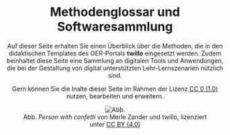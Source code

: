 <center>

# Methodenglossar und Softwaresammlung 
  
Auf dieser Seite erhalten Sie einen Überblick über die Methoden, die in den didaktischen Templates des OER-Portals <b>twillo</b> eingesetzt werden. Zudem beinhaltet diese Seite eine Sammlung an digitalen Tools und Anwendungen, die bei der Gestaltung von digital unterstützten Lehr-Lernszenarien nützlich sind. 
  
Gern können Sie die Inalte dieser Seite im Rahmen der Lizenz <a aria-describedby="Link zur Quelle (CreativeCommons Seite)" href="https://creativecommons.org/publicdomain/zero/1.0/legalcode" target="_blank">CC 0 (1.0)</a> nutzen, bearbeiten und erweitern. 
  
<figure>
  <img src="images/LineArt_person_with_confetti.svg" alt="Abb. "Person with confetti" von Merle Zander und twillo, lizenziert unter CC BY (4.0)" title="Abb. "Person with confetti" von Merle Zander und twillo, lizenziert unter CC BY (4.0)">
  <figcaption style="text-align:center;font-size:14px;">Abb. <i>Person with confetti</i> von Merle Zander und twillo, lizenziert unter <a aria-label="Link zur Quelle (CreativeCommons Seite)" href="https://creativecommons.org/licenses/by/4.0/deed.de" target="_blank">CC BY (4.0)</a></figcaption>
</figure>

</center>
